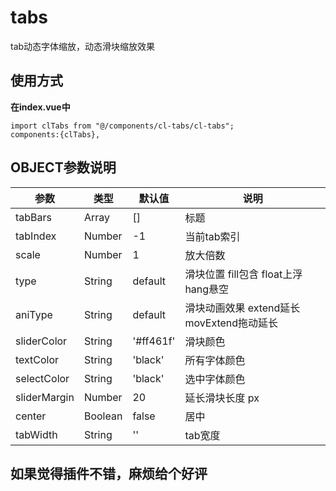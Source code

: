 # tabs

tab动态字体缩放，动态滑块缩放效果

## 使用方式

**在index.vue中**  

~~~
import clTabs from "@/components/cl-tabs/cl-tabs";
components:{clTabs},
~~~

## OBJECT参数说明

| 参数 | 类型 | 默认值 | 说明 |
| --- | --- | --- | --- |
| tabBars | Array | [] | 标题 |
| tabIndex | Number | -1 | 当前tab索引 |
| scale | Number | 1 | 放大倍数 |
| type | String | default | 滑块位置 fill包含 float上浮 hang悬空 |
| aniType | String | default | 滑块动画效果 extend延长 movExtend拖动延长 |
| sliderColor | String | '#ff461f' | 滑块颜色 |
| textColor | String | 'black' | 所有字体颜色 |
| selectColor | String | 'black' | 选中字体颜色 |
| sliderMargin | Number | 20 | 延长滑块长度 px |
| center | Boolean | false | 居中 |
| tabWidth | String | '' | tab宽度 |

## 如果觉得插件不错，麻烦给个好评
